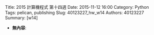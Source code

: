 Title: 2015 計算機程式 第十四週
Date: 2015-11-12 16:00
Category: Python
Tags: pelican, publishing
Slug: 40123227_hw_w14
Authors: 40123227
Summary:  [w14] 




  * **無內容**:
      


